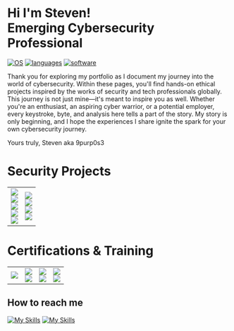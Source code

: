 # Hi I'm Steven! <br>Emerging Cybersecurity Professional<br/>
[![OS](https://go-skill-icons.vercel.app/api/icons?i=kali,windows,azure&theme=dark)]()
[![languages](https://go-skill-icons.vercel.app/api/icons?i=python,powershell,terminal&theme=dark)]()
[![software](https://go-skill-icons.vercel.app/api/icons?i=wireshark,elasticsearch&theme=dark)]()


Thank you for exploring my portfolio as I document my journey into the world of cybersecurity. Within these pages, you'll find hands-on ethical projects inspired by the works of security and tech professionals globally. This journey is not just mine—it's meant to inspire you as well. Whether you're an enthusiast, an aspiring cyber warrior, or a potential employer, every keystroke, byte, and analysis here tells a part of the story. My story is only beginning, and I hope the experiences I share ignite the spark for your own cybersecurity journey.

Yours truly, 
Steven aka 9purp0s3

# Security Projects
<table>
  <tr>
    <td>
      <a href="https://medium.com/@stevenrim/building-a-cloud-honeynet-soc-in-azure-980f84fb5147">
        <img src="https://img.shields.io/badge/-Cloud Honeynet and SOC w/Azure-000000?&style=for-the-badge&logo=Medium&logoColor=white"/>
      </a>
      <br>
      <a href="https://medium.com/@stevenrim/vulnerability-scans-with-tenable-nessus-924d658c7348">
        <img src="https://img.shields.io/badge/-Vulnerability Scans w/Tenable Nessus-000000?&style=for-the-badge&logo=Medium&logoColor=white"/>
      </a>
      <br>
      <a href="https://medium.com/@stevenrim/cisco-packet-tracer-lab-series-more-0051e9e438b7">
        <img src="https://img.shields.io/badge/-Cisco Packet Tracer Lab Series-000000?&style=for-the-badge&logo=Medium&logoColor=white"/>
      </a>
      <br>
      <a href="https://medium.com/@stevenrim/active-directory-home-lab-w-virtualbox-e07932251a9f">
        <img src="https://img.shields.io/badge/-AD Home Lab w/VirtualBox and PowerShell-000000?&style=for-the-badge&logo=Medium&logoColor=white"/>
      </a>
      <br>
      <a href="https://medium.com/@stevenrim/virtual-attacks-and-splunk-insights-b892468cbec9">
        <img src="https://img.shields.io/badge/-Virtual Attacks and Splunk Insights-000000?&style=for-the-badge&logo=Medium&logoColor=white"/>
      </a>
    </td>
    <td>
      <a href="https://medium.com/@stevenrim/building-a-keylogger-w-python-508aa0465378">
        <img src="https://img.shields.io/badge/-Building a Keylogger w/Python-000000?&style=for-the-badge&logo=Medium&logoColor=white"/>
      </a>
      <br>
      <a href="https://medium.com/@stevenrim/automating-security-workflow-w-limacharlie-and-tines-020ee72ee340">
        <img src="https://img.shields.io/badge/-Automating Security Workflow w/LimaCharlie-000000?&style=for-the-badge&logo=Medium&logoColor=white"/>
      </a>
      <br>
      <a href="https://medium.com/@stevenrim/owasp-juice-shop-10-2-for-arm64-raspberry-pi-5-68c28c046ccd">
        <img src="https://img.shields.io/badge/-Exploiting Vulnerabilities on OWASP Juice Shop-000000?&style=for-the-badge&logo=Medium&logoColor=white"/>
      </a>
      <br>
      <a href="https://medium.com/@stevenrim/teach-me-how-to-opsec-c1769e6937be">
        <img src="https://img.shields.io/badge/-Teach Me How To Opsec-000000?&style=for-the-badge&logo=Medium&logoColor=white"/>
      </a>
    </td>
  </tr>
</table>

# Certifications & Training
<table>
  <tr>
    <td><a href="https://tryhackme.com/r/p/9purp0s3"><img src="https://tryhackme-badges.s3.amazonaws.com/9purp0s3.png?update=2"/></a></td>
    <td><a href="https://www.credly.com/badges/806e2f2e-f9c0-4081-9304-6f492136c153/"><img src="https://img.shields.io/badge/-CompTIA Security%2B-FF0000?&style=for-the-badge&logoColor=white"/></a>
        <br><a href="https://static.vecteezy.com/system/resources/previews/022/655/961/non_2x/work-in-progress-rubber-stamp-work-in-progress-grunge-stamp-seal-illustration-vector.jpg"><img src="https://img.shields.io/badge/-CompTIA Network%2B-FF0000?&style=for-the-badge&logoColor=white"/></a></td>
    <td><a href="https://www.credly.com/badges/c5dc51ac-beae-45ef-b27b-a060075191e3/"><img src="https://img.shields.io/badge/-Google Cybersecurity Cert-000080?&style=for-the-badge&logoColor=white"/></a>
        <br><a href="https://app.kajabi.com/certificates/72ada0d2"><img src="https://img.shields.io/badge/-SOC Analyst Masterclass-000080?&style=for-the-badge&logoColor=white"/></a></td>
    <td><a href="https://tryhackme-certificates.s3-eu-west-1.amazonaws.com/THM-SUPLNG2XBJ.png"><img src="https://img.shields.io/badge/-TryHackMe SOC Level 1-2a3042?&style=for-the-badge&logoColor=white"/></a>
        <br><a href="https://static.vecteezy.com/system/resources/previews/022/655/961/non_2x/work-in-progress-rubber-stamp-work-in-progress-grunge-stamp-seal-illustration-vector.jpg"><img src="https://img.shields.io/badge/-TryHackMe SOC Level 2-2a3042?&style=for-the-badge&logoColor=white"/></a></td>

  </tr>
</table>

## How to reach me

[![My Skills](https://skillicons.dev/icons?i=linkedin)](https://linkedin.com/in/stevenrim)
[![My Skills](https://skillicons.dev/icons?i=instagram)](https://instagram.com/9.purp0s3)




